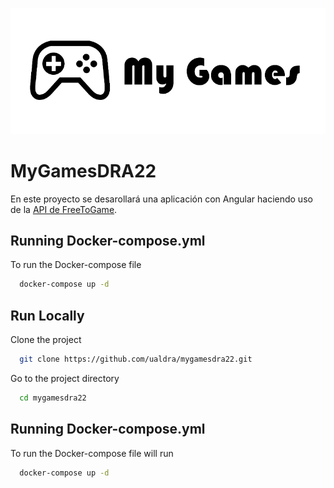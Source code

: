 <img src="./MyGames.png"> </a>

# MyGamesDRA22

En este proyecto se desarollará una aplicación con Angular haciendo uso de la [API de FreeToGame](https://www.freetogame.com/api-doc).

## Running Docker-compose.yml

To run the Docker-compose file 

```bash
  docker-compose up -d
```

## Run Locally

Clone the project

```bash
  git clone https://github.com/ualdra/mygamesdra22.git
```

Go to the project directory

```bash
  cd mygamesdra22
```
## Running Docker-compose.yml

To run the Docker-compose file will run

```bash
  docker-compose up -d
```
